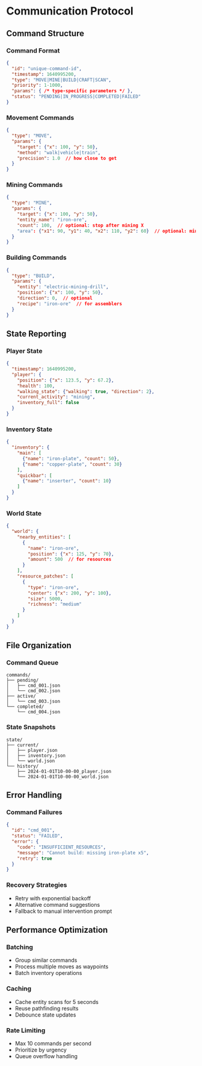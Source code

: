 # Communication Protocol

## Command Structure

### Command Format
```json
{
  "id": "unique-command-id",
  "timestamp": 1640995200,
  "type": "MOVE|MINE|BUILD|CRAFT|SCAN",
  "priority": 1-1000,
  "params": { /* type-specific parameters */ },
  "status": "PENDING|IN_PROGRESS|COMPLETED|FAILED"
}
```

### Movement Commands
```json
{
  "type": "MOVE",
  "params": {
    "target": {"x": 100, "y": 50},
    "method": "walk|vehicle|train",
    "precision": 1.0  // how close to get
  }
}
```

### Mining Commands
```json
{
  "type": "MINE",
  "params": {
    "target": {"x": 100, "y": 50},
    "entity_name": "iron-ore",
    "count": 100,  // optional: stop after mining X
    "area": {"x1": 90, "y1": 40, "x2": 110, "y2": 60}  // optional: mine area
  }
}
```

### Building Commands
```json
{
  "type": "BUILD",
  "params": {
    "entity": "electric-mining-drill",
    "position": {"x": 100, "y": 50},
    "direction": 0,  // optional
    "recipe": "iron-ore"  // for assemblers
  }
}
```

## State Reporting

### Player State
```json
{
  "timestamp": 1640995200,
  "player": {
    "position": {"x": 123.5, "y": 67.2},
    "health": 100,
    "walking_state": {"walking": true, "direction": 2},
    "current_activity": "mining",
    "inventory_full": false
  }
}
```

### Inventory State
```json
{
  "inventory": {
    "main": [
      {"name": "iron-plate", "count": 50},
      {"name": "copper-plate", "count": 30}
    ],
    "quickbar": [
      {"name": "inserter", "count": 10}
    ]
  }
}
```

### World State
```json
{
  "world": {
    "nearby_entities": [
      {
        "name": "iron-ore",
        "position": {"x": 125, "y": 70},
        "amount": 500  // for resources
      }
    ],
    "resource_patches": [
      {
        "type": "iron-ore", 
        "center": {"x": 200, "y": 100},
        "size": 5000,
        "richness": "medium"
      }
    ]
  }
}
```

## File Organization

### Command Queue
```
commands/
├── pending/
│   ├── cmd_001.json
│   └── cmd_002.json
├── active/
│   └── cmd_003.json
└── completed/
    └── cmd_004.json
```

### State Snapshots
```
state/
├── current/
│   ├── player.json
│   ├── inventory.json
│   └── world.json
└── history/
    ├── 2024-01-01T10-00-00_player.json
    └── 2024-01-01T10-00-00_world.json
```

## Error Handling

### Command Failures
```json
{
  "id": "cmd_001",
  "status": "FAILED",
  "error": {
    "code": "INSUFFICIENT_RESOURCES",
    "message": "Cannot build: missing iron-plate x5",
    "retry": true
  }
}
```

### Recovery Strategies
- Retry with exponential backoff
- Alternative command suggestions
- Fallback to manual intervention prompt

## Performance Optimization

### Batching
- Group similar commands
- Process multiple moves as waypoints
- Batch inventory operations

### Caching
- Cache entity scans for 5 seconds
- Reuse pathfinding results
- Debounce state updates

### Rate Limiting
- Max 10 commands per second
- Prioritize by urgency
- Queue overflow handling
